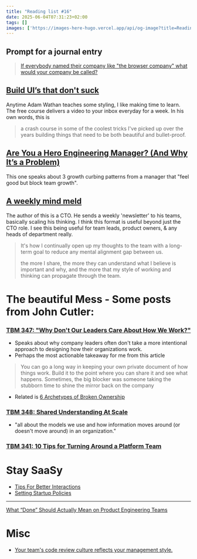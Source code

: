 ```yaml
---
title: "Reading list #16"
date: 2025-06-04T07:31:23+02:00
tags: []
images: ['https://images-here-hugo.vercel.app/api/og-image?title=Reading+list+%2316']
---
```


## Prompt for a journal entry
> [If everybody named their company like "the browser company" what would your company be called?](https://x.com/jayair/status/1921443306858311991)

## [Build UI’s that don't suck](https://tailwindcss.com/build-uis-that-dont-suck)
Anytime Adam Wathan teaches some styling, I like making time to learn.
The free course delivers a video to your inbox everyday for a week. In his own words, this is
> a crash course in some of the coolest tricks I've picked up over the years building things that need to be both beautiful and bullet-proof.


## [Are You a Hero Engineering Manager? (And Why It’s a Problem)](https://manager.dev/articles/hero-engineering-manager-syndrome)
This one speaks about 3 growth curbing patterns from a manager that "feel good but block team growth".

## [A weekly mind meld](https://theengineeringmanager.substack.com/p/a-weekly-mind-meld)
The author of this is a CTO. He sends a weekly 'newsletter' to his teams, basically scaling his thinking. I think this format is useful beyond just the CTO role. I see this being useful for team leads, product owners, & any heads of department really.

> It's how I continually open up my thoughts to the team with a long-term goal to reduce any mental alignment gap between us.
> 
> the more I share, the more they can understand what I believe is important and why, and the more that my style of working and thinking can propagate through the team.

# The beautiful Mess - Some posts from John Cutler:

### [TBM 347: "Why Don't Our Leaders Care About How We Work?"](https://cutlefish.substack.com/p/tbm-347-why-dont-our-leaders-care)

- Speaks about why company leaders often don't take a more intentional approach to designing how their organizations work.
- Perhaps the most actionable takeaway for me from this article
> You can go a long way in keeping your own private document of how things work. Build it to the point where you can share it and see what happens. Sometimes, the big blocker was someone taking the stubborn time to shine the mirror back on the company

- Related is [6 Archetypes of Broken Ownership](https://blog.alexewerlof.com/p/broken-ownership)

### [TBM 348: Shared Understanding At Scale](https://cutlefish.substack.com/p/tbm-348-shared-understanding-at-scale)
- "all about the models we use and how information moves around (or doesn't move around) in an organization."

### [TBM 341: 10 Tips for Turning Around a Platform Team](https://cutlefish.substack.com/p/tbm-341-10-tips-for-turning-around)

# Stay SaaSy
- [Tips For Better Interactions](https://blog.staysaasy.com/p/tips-for-better-interactions)
- [Setting Startup Policies](https://blog.staysaasy.com/p/setting-startup-policies)

---
[What “Done” Should Actually Mean on Product Engineering Teams](https://substack.productdriven.com/p/what-done-should-actually-mean-on)

# Misc
- [Your team's code review culture reflects your management style.](https://substack.com/@antonzaides/note/c-111049405?)
